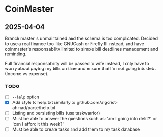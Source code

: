 
# CoinMaster

## 2025-04-04

Branch master is unmaintained and the schema is too complicated. Decided to use a real finance tool
like GNUCash or Firefly III instead, and have coinmaster's responsability limited to simple bill deadlines
management and reminding.

Full financial responsability will be passed to wife instead, I only have to worry about paying my
bills on time and ensure that I'm not going into debt (Income vs expense).

### TODO

- [ ] `--help` option
- [x] Add style to help.txt similarly to github.com/algorist-ahmad/parse/help.txt
- [ ] Listing and persisting bills (use taskwarrior)
- [ ] Must be able to answer the questions such as: 'am I going into debt?' or 'can I afford it this week?'
- [ ] Must be able to create tasks and add them to my task database

##
